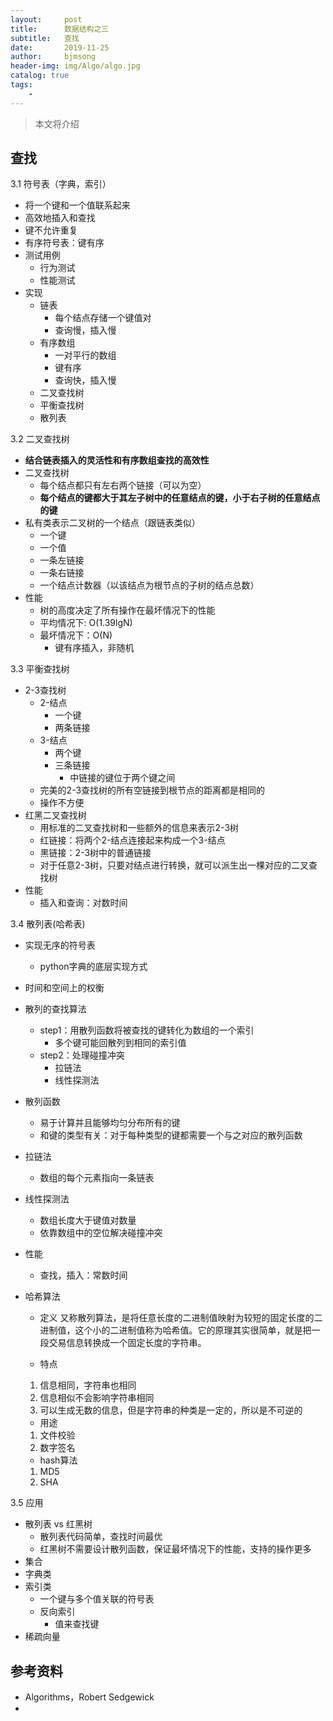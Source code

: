 ```yaml
---
layout:     post
title:      数据结构之三
subtitle:   查找
date:       2019-11-25
author:     bjmsong
header-img: img/Algo/algo.jpg
catalog: true
tags:
    - 
---
```

>本文将介绍


## 查找
3.1 符号表（字典，索引）
- 将一个键和一个值联系起来
- 高效地插入和查找
- 键不允许重复
- 有序符号表：键有序
- 测试用例
    - 行为测试
    - 性能测试
- 实现
    - 链表
        - 每个结点存储一个键值对
        - 查询慢，插入慢
    - 有序数组
        - 一对平行的数组
        - 键有序
        - 查询快，插入慢
    - 二叉查找树
    - 平衡查找树
    - 散列表

3.2 二叉查找树
- **结合链表插入的灵活性和有序数组查找的高效性**
- 二叉查找树
    - 每个结点都只有左右两个链接（可以为空）
    - **每个结点的键都大于其左子树中的任意结点的键，小于右子树的任意结点的键**
- 私有类表示二叉树的一个结点（跟链表类似）
    - 一个键
    - 一个值
    - 一条左链接
    - 一条右链接
    - 一个结点计数器（以该结点为根节点的子树的结点总数）
- 性能
    - 树的高度决定了所有操作在最坏情况下的性能
    - 平均情况下: O(1.39lgN)
    - 最坏情况下：O(N) 
        - 键有序插入，非随机

3.3 平衡查找树
- 2-3查找树
    - 2-结点
        - 一个键
        - 两条链接
    - 3-结点
        - 两个键
        - 三条链接
            - 中链接的键位于两个键之间
    - 完美的2-3查找树的所有空链接到根节点的距离都是相同的
    - 操作不方便
- 红黑二叉查找树
    - 用标准的二叉查找树和一些额外的信息来表示2-3树
    - 红链接：将两个2-结点连接起来构成一个3-结点
    - 黑链接：2-3树中的普通链接
    - 对于任意2-3树，只要对结点进行转换，就可以派生出一棵对应的二叉查找树
- 性能
    - 插入和查询：对数时间

3.4 散列表(哈希表)
- 实现无序的符号表
    - python字典的底层实现方式
- 时间和空间上的权衡
- 散列的查找算法
    - step1：用散列函数将被查找的键转化为数组的一个索引
        - 多个键可能回散列到相同的索引值
    - step2：处理碰撞冲突
        - 拉链法
        - 线性探测法
- 散列函数
    - 易于计算并且能够均匀分布所有的键
    - 和键的类型有关：对于每种类型的键都需要一个与之对应的散列函数
- 拉链法
    - 数组的每个元素指向一条链表
- 线性探测法
    - 数组长度大于键值对数量
    - 依靠数组中的空位解决碰撞冲突
- 性能
    - 查找，插入：常数时间

- 哈希算法
    - 定义
    又称散列算法，是将任意长度的二进制值映射为较短的固定长度的二进制值，这个小的二进制值称为哈希值。它的原理其实很简单，就是把一段交易信息转换成一个固定长度的字符串。

    - 特点
    1. 信息相同，字符串也相同
    2. 信息相似不会影响字符串相同
    3. 可以生成无数的信息，但是字符串的种类是一定的，所以是不可逆的

    - 用途
    1. 文件校验
    2. 数字签名

    - hash算法
    1. MD5
    2. SHA
    
3.5 应用
- 散列表 vs 红黑树
    - 散列表代码简单，查找时间最优
    - 红黑树不需要设计散列函数，保证最坏情况下的性能，支持的操作更多
- 集合
- 字典类
- 索引类
    - 一个键与多个值关联的符号表
    - 反向索引
        - 值来查找键
- 稀疏向量


## 参考资料
- Algorithms，Robert Sedgewick
- 
